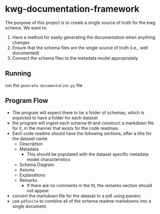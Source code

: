 # kwg-documentation-framework
The purpose of this project is to create a single source of truth for the kwg schema. We want to:

1. Have a method for easily generating the documentation when anything changes
2. Ensure that the schema files are the single source of truth (i.e., well documented)
3. Connect the schema files to the metadata model appropriately

## Running
run the `generate-documentation.py` file

## Program Flow
* The program will expect there to be a folder of schemas, which is expected to have a folder for each dataset
* the program will ingest each schema ttl and construct a markdown file for it, in the manner that exists for the code readmes.
* Each code readme should have the following sections, after a title for the dataset name
  * Description
  * Metadata
    * This should be populated with the dataset specific metadata model characteristics
  * Schema Diagram
  * Axioms
  * Explanations
  * Remarks
    * If there are no comments in the ttl, the remarks section should not appear.
* convert the markdown file for the dataset to a pdf using pandoc
* use `pdfunite` to combine all of the schema readme markdowns into a single document.
